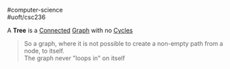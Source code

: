 #computer-science  
#uoft/csc236 

A **Tree** is a [Connected](Connected.md) [Graph](Graph.md) with no [Cycles](Cycle.md)

> So a graph, where it is not possible to create a non-empty path from a node, to itself.  
> The graph never "loops in" on itself